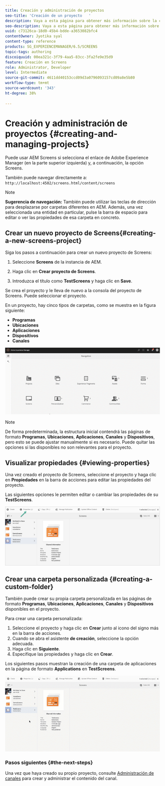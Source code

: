 ```yaml
---
title: Creación y administración de proyectos
seo-title: 'Creación de un proyecto   '
description: Vaya a esta página para obtener más información sobre la creación de un nuevo proyecto de Screens.
seo-description: Vaya a esta página para obtener más información sobre la creación de un nuevo proyecto de Screens.
uuid: c73126ca-18d0-45b4-bdde-a3653082bfc4
contentOwner: Jyotika syal
content-type: reference
products: SG_EXPERIENCEMANAGER/6.5/SCREENS
topic-tags: authoring
discoiquuid: 00ea321c-3f79-4aa5-83cc-3fa2fe9e35d9
feature: Creación en Screens
role: Administrator, Developer
level: Intermediate
source-git-commit: 4611dd40153ccd09d3a0796093157cd09a8e5b80
workflow-type: tm+mt
source-wordcount: '343'
ht-degree: 38%

---
```



# Creación y administración de proyectos {#creating-and-managing-projects}

Puede usar AEM Screens si selecciona el enlace de Adobe Experience Manager (en la parte superior izquierda) y, a continuación, la opción Screens.

También puede navegar directamente a: `http://localhost:4502/screens.html/content/screens`


>[!NOTE]
>**Sugerencia de navegación:**
>También puede utilizar las teclas de dirección para desplazarse por carpetas diferentes en AEM. Además, una vez seleccionada una entidad en particular, pulse la barra de espacio para editar o ver las propiedades de esa carpeta en concreto.

## Crear un nuevo proyecto de Screens{#creating-a-new-screens-project} 

Siga los pasos a continuación para crear un nuevo proyecto de Screens:

1. Seleccione **Screens** de la instancia de AEM.

1. Haga clic en **Crear proyecto de Screens**.

1. Introduzca el título como **TestScreens** y haga clic en **Save**.

Se crea el proyecto y le lleva de nuevo a la consola del proyecto de Screens. Puede seleccionar el proyecto.

En un proyecto, hay cinco tipos de carpetas, como se muestra en la figura siguiente:

* **Programas**
* **Ubicaciones**
* **Aplicaciones**
* **Dispositivos**
* **Canales**

![player1](assets/create-project.gif)

>[!NOTE]
>
>De forma predeterminada, la estructura inicial contendrá las páginas de formato **Programas**, **Ubicaciones**, **Aplicaciones**, **Canales** y **Dispositivos**, pero esto se puede ajustar manualmente si es necesario. Puede quitar las opciones si las disponibles no son relevantes para el proyecto.


## Visualizar propiedades {#viewing-properties}

Una vez creado el proyecto de Screens, seleccione el proyecto y haga clic en **Propiedades** en la barra de acciones para editar las propiedades del proyecto.

Las siguientes opciones le permiten editar o cambiar las propiedades de su **TestScreens**.

![image](assets/create-project2.png)


## Crear una carpeta personalizada {#creating-a-custom-folder}

También puede crear su propia carpeta personalizada en las páginas de formato **Programas**, **Ubicaciones**, **Aplicaciones**, **Canales** y **Dispositivos** disponibles en el proyecto.

Para crear una carpeta personalizada:

1. Seleccione el proyecto y haga clic en **Crear** junto al icono del signo más en la barra de acciones.
1. Cuando se abra el asistente **de creación**, seleccione la opción adecuada.
1. Haga clic en **Siguiente**. 
1. Especifique las propiedades y haga clic en **Crear**.

Los siguientes pasos muestran la creación de una carpeta de aplicaciones en la página de formato **Applications** en **TestScreens**.

![player2-1](assets/create-project3.gif)

### Pasos siguientes {#the-next-steps}

Una vez que haya creado su propio proyecto, consulte [Administración de canales](managing-channels.md) para crear y administrar el contenido del canal.

